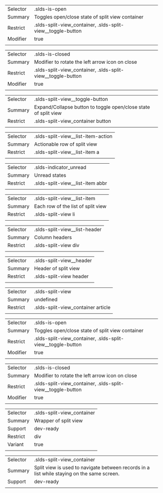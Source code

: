 
|  |  |
|-------|-------|
| Selector | .slds-is-open |
| Summary | Toggles open/close state of split view container |
| Restrict | .slds-split-view_container, .slds-split-view__toggle-button |
| Modifier | true |
|  |  |


|  |  |
|-------|-------|
| Selector | .slds-is-closed |
| Summary | Modifier to rotate the left arrow icon on close |
| Restrict | .slds-split-view_container, .slds-split-view__toggle-button |
| Modifier | true |
|  |  |


|  |  |
|-------|-------|
| Selector | .slds-split-view__toggle-button |
| Summary | Expand/Collapse button to toggle open/close state of split view |
| Restrict | .slds-split-view_container button |
|  |  |


|  |  |
|-------|-------|
| Selector | .slds-split-view__list-item-action |
| Summary | Actionable row of split view |
| Restrict | .slds-split-view__list-item a |
|  |  |


|  |  |
|-------|-------|
| Selector | .slds-indicator_unread |
| Summary | Unread states |
| Restrict | .slds-split-view__list-item abbr |
|  |  |


|  |  |
|-------|-------|
| Selector | .slds-split-view__list-item |
| Summary | Each row of the list of split view |
| Restrict | .slds-split-view li |
|  |  |


|  |  |
|-------|-------|
| Selector | .slds-split-view__list-header |
| Summary | Column headers |
| Restrict | .slds-split-view div |
|  |  |


|  |  |
|-------|-------|
| Selector | .slds-split-view__header |
| Summary | Header of split view |
| Restrict | .slds-split-view header |
|  |  |


|  |  |
|-------|-------|
| Selector | .slds-split-view |
| Summary | undefined |
| Restrict | .slds-split-view_container article |
|  |  |


|  |  |
|-------|-------|
| Selector | .slds-is-open |
| Summary | Toggles open/close state of split view container |
| Restrict | .slds-split-view_container, .slds-split-view__toggle-button |
| Modifier | true |
|  |  |


|  |  |
|-------|-------|
| Selector | .slds-is-closed |
| Summary | Modifier to rotate the left arrow icon on close |
| Restrict | .slds-split-view_container, .slds-split-view__toggle-button |
| Modifier | true |
|  |  |


|  |  |
|-------|-------|
| Selector | .slds-split-view_container |
| Summary | Wrapper of split view |
| Support | dev-ready |
| Restrict | div |
| Variant | true |
|  |  |


|  |  |
|-------|-------|
| Selector | .slds-split-view_container |
| Summary | Split view is used to navigate between records in a list while staying on the same screen. |
| Support | dev-ready |
|  |  |

